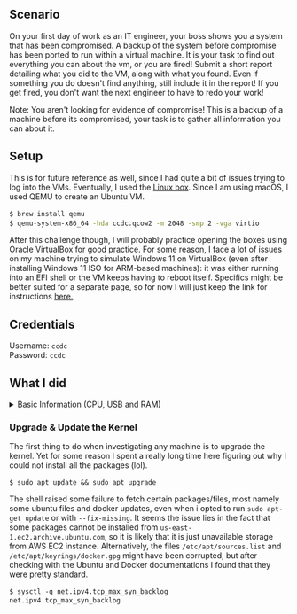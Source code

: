 ## Scenario
On your first day of work as an IT engineer, your boss shows you a system that has been compromised. A backup of the system before compromise has been ported to run within a virtual machine. It is your task to find out everything you can about the vm, or you are fired! Submit a short report detailing what you did to the VM, along with what you found. Even if something you do doesn't find anything, still include it in the report! If you get fired, you don't want the next engineer to have to redo your work!

Note: You aren't looking for evidence of compromise! This is a backup of a machine before its compromised, your task is to gather all information you can about it.

## Setup
This is for future reference as well, since I had quite a bit of issues trying to log into the VMs. Eventually, I used the [Linux box](https://nam10.safelinks.protection.outlook.com/?url=https%3A%2F%2Fdellvostroftw.s3.us-east-1.amazonaws.com%2Fccdc.qcow2&data=05%7C02%7Cchtran%40umass.edu%7Cfb87142bfbf544b3f89308dd20a839b6%7C7bd08b0b33954dc194bbd0b2e56a497f%7C0%7C0%7C638702630047922074%7CUnknown%7CTWFpbGZsb3d8eyJFbXB0eU1hcGkiOnRydWUsIlYiOiIwLjAuMDAwMCIsIlAiOiJXaW4zMiIsIkFOIjoiTWFpbCIsIldUIjoyfQ%3D%3D%7C80000%7C%7C%7C&sdata=O6SuAtNg960XAYJZNvM%2FU4sGsO27QppKV0fMmVlvmMM%3D&reserved=0). Since I am using macOS, I used QEMU to create an Ubuntu VM.
```zsh
$ brew install qemu
$ qemu-system-x86_64 -hda ccdc.qcow2 -m 2048 -smp 2 -vga virtio
```
After this challenge though, I will probably practice opening the boxes using Oracle VirtualBox for good practice. For some reason, I face a lot of issues on my machine trying to simulate Windows 11 on VirtualBox (even after installing Windows 11 ISO for ARM-based machines): it was either running into an EFI shell or the VM keeps having to reboot itself. Specifics might be better suited for a separate page, so for now I will just keep the link for instructions [here.](https://kfocus.org/wf/vbox-w11.html#bkm_setup_w11)

## Credentials 
Username: <code>ccdc</code> <br>
Password: <code>ccdc</code>

## What I did
<details>
  <summary>Basic Information (CPU, USB and RAM)</summary>
  
  > Reference: [Red Hat](https://www.redhat.com/en/blog/linux-system-info-commands)
  
  ### Display CPU Information
  ![lscpu](./images/lscpu.png)

  ### Disk Information
  ![lsblk](./images/lsblk_disk.png)

  ### USB
  There is no USB devices on this machine.

  ### PCI
  A summary of all PCI devices
  ![pci](./images/pci_info.png)

  ### RAM Information
  Basic RAM utilization information
  ![free_ram](./images/free_ram.png)

  Use <code>dmidecode</code> for more specific information. <br>
  Memory use:
  ![memory](./images/bios.png)
  
  BIOS Info:
  ![bios](./images/bios2.png)
  
  System Info:
  ![system](./images/system.png)
</details>

 ### Upgrade & Update the Kernel
 The first thing to do when investigating any machine is to upgrade the kernel. Yet for some reason I spent a really long time here figuring out why I could not install all the packages (lol).
 ```shell
$ sudo apt update && sudo apt upgrade 
```
The shell raised some failure to fetch certain packages/files, most namely some ubuntu files and docker updates, even when i opted to run <code>sudo apt-get update</code> or with <code>--fix-missing</code>. It seems the issue lies in the fact that some packages cannot be installed from <code>us-east-1.ec2.archive.ubuntu.com</code>, so it is likely that it is just unavailable storage from AWS EC2 instance. Alternatively, the files <code>/etc/apt/sources.list</code> and <code>/etc/apt/keyrings/docker.gpg</code> might have been corrupted, but after checking with the Ubuntu and Docker documentations I found that they were pretty standard. 



```shell
$ sysctl -q net.ipv4.tcp_max_syn_backlog
net.ipv4.tcp_max_syn_backlog
```
